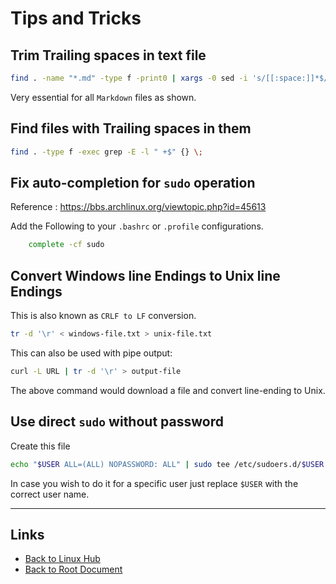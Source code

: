 # Tips and Tricks

## Trim Trailing spaces in text file

```sh
find . -name "*.md" -type f -print0 | xargs -0 sed -i 's/[[:space:]]*$//'
```

Very essential for all `Markdown` files as shown.

## Find files with Trailing spaces in them

```bash
find . -type f -exec grep -E -l " +$" {} \;
```

## Fix auto-completion for `sudo` operation

Reference : <https://bbs.archlinux.org/viewtopic.php?id=45613>

Add the Following to your `.bashrc` or `.profile` configurations.

```sh
    complete -cf sudo
```

## Convert Windows line Endings to Unix line Endings

This is also known as `CRLF to LF` conversion.

```sh
tr -d '\r' < windows-file.txt > unix-file.txt
```

This can also be used with pipe output:
```sh
curl -L URL | tr -d '\r' > output-file
```

The above command would download a file and convert line-ending to Unix.

## Use direct `sudo` without password

Create this file
```sh
echo "$USER ALL=(ALL) NOPASSWORD: ALL" | sudo tee /etc/sudoers.d/$USER
```

In case you wish to do it for a specific user just replace `$USER` with the correct user name.

----
<!-- Footer Begins Here -->
## Links

- [Back to Linux Hub](./README.md)
- [Back to Root Document](../README.md)


